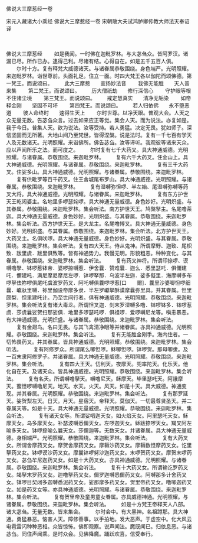 佛说大三摩惹经一卷


宋元入藏诸大小乘经
佛说大三摩惹经一卷
宋朝散大夫试鸿胪卿传教大师法天奉诏译


　　

佛说大三摩惹经
　　如是我闻。一时佛在迦毗罗林。与大苾刍众。皆阿罗汉。诸漏已尽。所作已办。逮得己利。尽诸有结。心得自在。如是五千五百人俱。
　　尔时十方。复有释梵大威德诸天。与诸眷属恭敬围绕。身色端严。光明照耀。来迦毗罗林。诣世尊前。头面礼足。住立一面。时四大梵王各以伽陀而颂佛德。第一梵王。而说颂曰。
　　此大三摩惹　　宣扬妙法音
　　我佛无能胜　　天人普来集
　　第二梵王。而说颂曰。
　　历大僧祇劫　　修行深信心
　　守护眼等根　　不住诸尘境
　　第三梵王。而说颂曰。
　　戒定慧真实　　清净无垢染
　　如帝释金刚　　坚固不可坏
　　第四梵王。而说颂曰。
　　若人归依佛　　永不堕恶道
　　彼人命终时　　速得生天上
　　尔时世尊。以净天眼。普观大会。人天之众无量无数。告苾刍众言。过去如来应正等觉。集会人天。而为说法。亦复如是。我于今日。普集人天。欲为说法。汝等受持。若人勇猛。决定无畏。犹如师子。深信坚固而无所著。大地山间乃至梵世。皆得涅槃。说是法时。复有一千七百有学天人及无数诸天。光明照耀。来诣佛所。佛告苾刍。汝等谛听。我观彼等诸来天众。应以声闻所乐之法。而可度之。
　　尔时复有七千大药叉。具大神通威德。光明照耀。与诸眷属。恭敬围绕。来迦毗罗林。
　　复有六千大药叉。住金山上。具大神通威德。光明照耀。与诸眷属。恭敬围绕。来迦毗罗林。
　　复有三千大药叉。住娑多山。具大神通威德。光明照耀。与诸眷属。恭敬围绕。来迦毗罗林。
　　复有供毗罗等百千药叉。住王舍城尾布罗山。具大神通威德。光明照耀。与诸眷属。恭敬围绕。来迦毗罗林。
　　复有湿嚩弥怛啰、半左始、尾湿嚩弥嚩等药叉大将。具大神通威德。光明照耀。与诸眷属。来迦毗罗林。
　　复有东方护世天王乾闼婆主。名地里多啰瑟姹啰。具大神通无量威德。身色妙好。光明炽盛。与其眷属。恭敬围绕。来迦毗罗林。集会听法。南方护世天王。鸠槃拏主。名尾噜茶迦。具大神通无量威德。身色妙好。光明炽盛。与其眷属。恭敬围绕。来迦毗罗林。集会听法。西方护世天王。是大龙主。名尾噜博叉。具大神通无量威德。身色妙好。光明炽盛。与其眷属。恭敬围绕。来迦毗罗林。集会听法。北方护世天王。大药叉主。名俱吠啰。具大神通无量威德。身色妙好。光明炽盛。与其眷属。恭敬围绕。来迦毗罗林。集会听法。复有四大天王。侍从鬼神。所谓摩野、迦致、尾枳致．跋里虞．跋里俱致等。皆有神通势力。我慢无明。形貌粗恶。种种变化。与其眷属。恭敬围绕。来迦毗罗林。集会听法。
　　复有药叉神将。所谓印捺啰、谟嚩噜拏、钵啰惹钵帝．婆啰捺嚩惹．伊舍曩．赞难曩．迦么．悉里瑟吒．俱儞建吒．儞建吒．满尼摩尼摩尼左啰．钵啰拏那．乌波半左迦．娑多儗里．海摩嚩多布啰拏佉祢啰俱尾吒虞波罗药叉．阿吒嚩俱曩啰啰惹[口　　爾]．曩里沙婆唧怛啰细曩．巘驮里嚩．祢里伽设帝摩多隶．半左罗巘拏酥谟摩曩弥里具。并其眷属。怛里颇梨．怛里建吒计。乃至世间行者。俱有神通威德。光明照耀。恭敬围绕。来迦毗罗林。集会听法复有诸大毒龙。所谓怛叉迦．剑末罗湿嚩多噜．钵啰钵多．钵啰惹虞．莎虞曩娑贺扫那娑俱．地里多啰瑟吒啰．俱祖啰．爱啰嚩尼龙等。嗔恚暴恶。有大神通威德。光明炽盛。与诸眷属。恭敬围绕。来迦毗罗林。集会听法。
　　复有金翅鸟。名曰无畏。与其飞禽清净眼等并诸眷属。亦具神通威德。光明照耀。恭敬围绕。来迦毗罗林。集会听法。
　　复有无能胜金刚手。海内住者。一切怖畏药叉。并其眷属。皆具神通威德。光明照耀。恭敬围绕。来迦毗罗林。集会听法。
　　复有阿修罗众。所谓尾么唧怛啰。稣唧怛啰。钵啰贺。那母唧隶。及一百末隶阿修罗子。并诸眷属。具大神通无量威德。光明照耀。恭敬围绕。来迦毗罗林。集会听法。
　　复有四大王天。忉利天。夜摩天。兜率陀天。化乐天。他化自在天。及诸天众。皆具神通威德。光明照耀。恭敬围绕。来迦毗罗林。集会听法。
　　复有名夭。所谓嚩噜拏天。嚩噜尼天。稣摩天。毕里瑟吒天。阿誐摩天。蜜怛啰嚩噜尼天。地天。水天。火天。风天。如是十天。具大威德。神通变现。并其眷属。光明照耀。恭敬围绕。来迦毗罗林。集会听法。
　　复有那罗延天。娑贺梨左天。日天。月天。星宿天。帝释天。莫伽天。一切最尊贤圣天。并二眷属天等。如是十天。具大神通无量威德。光明照耀。恭敬围绕。来迦毗罗林。集会听法。
　　复有诸天女等。所谓娑呬迦天女。如火焰天女。阿里瑟吒天女。稣摩天女。乌多摩天女。补瑟波嚩悉儞天女。左啰迦天女。稣跋捺啰天女。羯叉阿左喻多天女。钵啰捺喻么曩天女。莎儞迦等。无数天女。并诸眷属。具大神通无量威德。身相端严。光明照耀。恭敬围绕。来迦毗罗林。集会听法。
　　复有大药叉女。所谓舍摩药叉女。摩贺舍摩药叉女。摩耨沙药叉女。摩耨数怛摩药叉女。讫里拏药叉女。钵啰谟沙药叉女。摩曩钵啰努沙迦药叉女。末啰贺药叉女。摩贺末啰药叉女。苾刍牟尼迦药叉女。如是十大药叉女。亦具神通威德。光明照耀。与诸眷属。恭敬围绕。来迦毗罗林。集会听法。
　　复有十大药叉女。所谓输讫罗药叉女。竭拏末罗药叉女。迦噜拏药叉女。儞罗迦嚩悉儞药叉女。阿嚩那多计舍药叉女。钵啰目契闭多迦嚩悉泥药叉女。娑那摩多药叉女。贺里帝药叉女。噜唧迦药叉女。如是药叉女等。亦具神通威德。光明照耀。与诸眷属。恭敬围绕。来迦毗罗林。集会听法。
　　复有贺里帝及童男童女眷属。亦具威德神通。光明照耀。与诸眷属。恭敬围绕。来迦毗罗林。集会听法。
　　如是十方梵王帝释天人八部。诸大苾刍。无量无数。皆来集会。
　　尔时会中。有大黑神。名祖蹲那。具大神通。勇猛暴恶。恼害人天。障修善事。以手拍地。发大恶声。于虚空中。化大风云电雹雷闪种种恶相。众皆惊怖。佛即观察。说声闻法。魔既闻已。归依息恶。与诸苾刍。同住声闻乘。是时众会。见佛降魔。踊跃欢喜。信受奉行。

